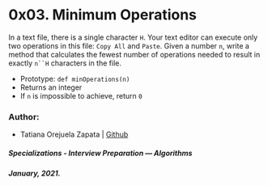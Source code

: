 # 0x03. Minimum Operations

In a text file, there is a single character `H`. Your text editor can execute only two operations in this file: `Copy All` and `Paste`. Given a number `n`, write a method that calculates the fewest number of operations needed to result in exactly `n``H` characters in the file.

* Prototype: `def minOperations(n)`
* Returns an integer
* If `n` is impossible to achieve, return `0`

### Author:
* Tatiana Orejuela Zapata | [Github](https://github.com/tatsOre)

##### Specializations - Interview Preparation ― Algorithms
##### January, 2021. 
